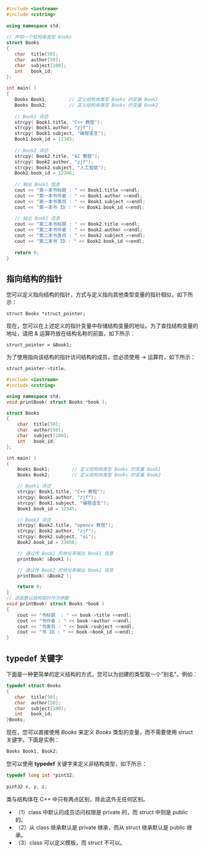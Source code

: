 ```c++
#include <iostream>
#include <cstring>
 
using namespace std;
 
// 声明一个结构体类型 Books 
struct Books
{
   char  title[50];
   char  author[50];
   char  subject[100];
   int   book_id;
};
 
int main( )
{
   Books Book1;        // 定义结构体类型 Books 的变量 Book1
   Books Book2;        // 定义结构体类型 Books 的变量 Book2
 
   // Book1 详述
   strcpy( Book1.title, "C++ 教程");
   strcpy( Book1.author, "zjf"); 
   strcpy( Book1.subject, "编程语言");
   Book1.book_id = 12345;
 
   // Book2 详述
   strcpy( Book2.title, "AI 教程");
   strcpy( Book2.author, "zjf");
   strcpy( Book2.subject, "人工智能");
   Book2.book_id = 12346;
 
   // 输出 Book1 信息
   cout << "第一本书标题 : " << Book1.title <<endl;
   cout << "第一本书作者 : " << Book1.author <<endl;
   cout << "第一本书类目 : " << Book1.subject <<endl;
   cout << "第一本书 ID : " << Book1.book_id <<endl;
 
   // 输出 Book2 信息
   cout << "第二本书标题 : " << Book2.title <<endl;
   cout << "第二本书作者 : " << Book2.author <<endl;
   cout << "第二本书类目 : " << Book2.subject <<endl;
   cout << "第二本书 ID : " << Book2.book_id <<endl;
 
   return 0;
}
```



## 指向结构的指针

您可以定义指向结构的指针，方式与定义指向其他类型变量的指针相似，如下所示：

```
struct Books *struct_pointer;
```

现在，您可以在上述定义的指针变量中存储结构变量的地址。为了查找结构变量的地址，请把 & 运算符放在结构名称的前面，如下所示：

```
struct_pointer = &Book1;
```

为了使用指向该结构的指针访问结构的成员，您必须使用 -> 运算符，如下所示：

```c++
struct_pointer->title;
```



```c++
#include <iostream>
#include <cstring>

using namespace std;
void printBook( struct Books *book );

struct Books
{
    char  title[50];
    char  author[50];
    char  subject[100];
    int   book_id;
};

int main( )
{
    Books Book1;        // 定义结构体类型 Books 的变量 Book1
    Books Book2;        // 定义结构体类型 Books 的变量 Book2

    // Book1 详述
    strcpy( Book1.title, "C++ 教程");
    strcpy( Book1.author, "zjf");
    strcpy( Book1.subject, "编程语言");
    Book1.book_id = 12345;

    // Book2 详述
    strcpy( Book2.title, "opencv 教程");
    strcpy( Book2.author, "zjf");
    strcpy( Book2.subject, "ai");
    Book2.book_id = 23456;

    // 通过传 Book1 的地址来输出 Book1 信息
    printBook( &Book1 );

    // 通过传 Book2 的地址来输出 Book2 信息
    printBook( &Book2 );

    return 0;
}
// 该函数以结构指针作为参数
void printBook( struct Books *book )
{
    cout << "书标题  : " << book->title <<endl;
    cout << "书作者 : " << book->author <<endl;
    cout << "书类目 : " << book->subject <<endl;
    cout << "书 ID : " << book->book_id <<endl;
}
```

## typedef 关键字

下面是一种更简单的定义结构的方式，您可以为创建的类型取一个"别名"。例如：

```c++
typedef struct Books
{
   char  title[50];
   char  author[50];
   char  subject[100];
   int   book_id;
}Books;
```

现在，您可以直接使用 *Books* 来定义 *Books* 类型的变量，而不需要使用 struct 关键字。下面是实例：

```c++
Books Book1, Book2;
```

您可以使用 **typedef** 关键字来定义非结构类型，如下所示：

```c++
typedef long int *pint32;
 
pint32 x, y, z;
```

类与结构体在 C++ 中只有两点区别，除此这外无任何区别。

- （1）class 中默认的成员访问权限是 private 的，而 struct 中则是 public 的。
- （2）从 class 继承默认是 private 继承，而从 struct 继承默认是 public 继承。
- （3）class 可以定义模板，而 struct 不可以。